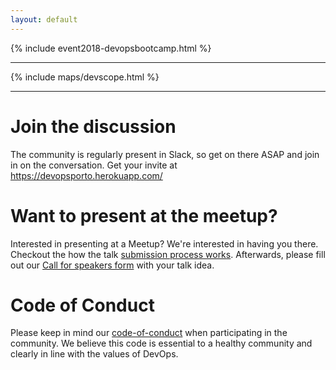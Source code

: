 ```yaml
---
layout: default
---
```

{% include event2018-devopsbootcamp.html %}
<hr/>
{% include maps/devscope.html %}
<hr/>

<div class="tile is-ancestor">
    <div class="tile">
        <div class="box">
            <h1 class="title">Join the discussion</h1>
            <div class="content">
                The community is regularly present in Slack, so get on there ASAP and join in on the conversation. Get your invite at <a href="https://devopsporto.herokuapp.com/">https://devopsporto.herokuapp.com/</a>
            </div>
        </div>
    </div>
    <div class="tile">
        <div class="box is-info">        
            <h1 class="title">Want to present at the meetup?</h1>
            <div class="content">
                Interested in presenting at a Meetup? We're interested in having you there. Checkout the how the talk <a href="speakerfollowup.html">submission process works</a>. Afterwards, please fill out our <a href="https://goo.gl/forms/LpS4noS5a3iA0vw83">Call for speakers form</a> with your talk idea.
            </div>
        </div>
    </div>
    <div class="tile">
        <div class="box">      
            <h1 class="title">Code of Conduct</h1>
            <div class="content">
                Please keep in mind our <a href="codeofconduct.html">code-of-conduct</a> when participating in the community. We believe this code is essential to a healthy community and clearly in line with the values of DevOps.
            </div>
        </div>
    </div>
</div>
